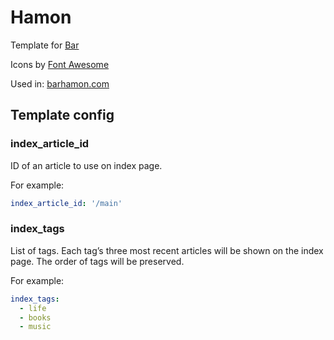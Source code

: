 # Hamon

Template for [Bar](https://github.com/Lurk/bar)

Icons by [Font Awesome](https://fontawesome.com/)

Used in: [barhamon.com](barhamon.com)

## Template config

### index_article_id

ID of an article to use on index page.

For example:

```yaml
index_article_id: '/main'
```

### index_tags

List of tags. Each tag’s three most recent articles will be shown on the index page. The order of tags will be
preserved.

For example:

```yaml
index_tags:
  - life
  - books
  - music
```
